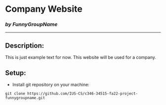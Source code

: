 # **Company Website** 
### _by FunnyGroupName_

--------------
## Description:
This is just example text for now. This website will be used for a company.



## Setup:
* Install git repository on your machine:
```
git clone https://github.com/IUS-CS/c346-34515-fa22-project-funnygroupname.git       
```
